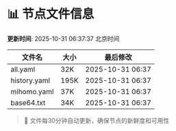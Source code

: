 # 📊 节点文件信息

**更新时间**: 2025-10-31 06:37:37 北京时间

| 文件名 | 大小 | 最后修改 |
|--------|------|----------|
| all.yaml | 32K | 2025-10-31 06:37 |
| history.yaml | 195K | 2025-10-31 06:37 |
| mihomo.yaml | 37K | 2025-10-31 06:37 |
| base64.txt | 34K | 2025-10-31 06:37 |

> 🔄 文件每30分钟自动更新，确保节点的新鲜度和可用性
